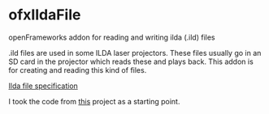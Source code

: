 ofxIldaFile
=====================================

 openFrameworks addon for reading and writing ilda (.ild) files 
 
 .ild files are used in some ILDA laser projectors. These files usually go in an SD card in the projector which reads these and plays back. This addon is for creating and reading this kind of files.
 
[Ilda file specification](https://www.ilda.com/resources/StandardsDocs/ILDA_IDTF14_rev011.pdf)

I took the code from [this](https://github.com/avilleret/laser_drawer) project as a starting point.



